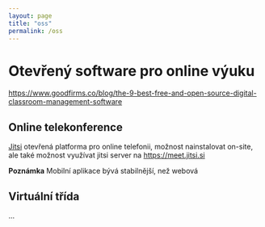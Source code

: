 ```yaml
---
layout: page
title: "oss"
permalink: /oss
---
```


# Otevřený software pro online výuku

https://www.goodfirms.co/blog/the-9-best-free-and-open-source-digital-classroom-management-software


## Online telekonference

[Jitsi](https://jitsi.org/) otevřená platforma pro online telefonii, možnost nainstalovat on-site, ale také možnost využívat jitsi server na https://meet.jitsi.si 

**Poznámka** Mobilní aplikace bývá stabilnější, než webová

## Virtuální třída

...